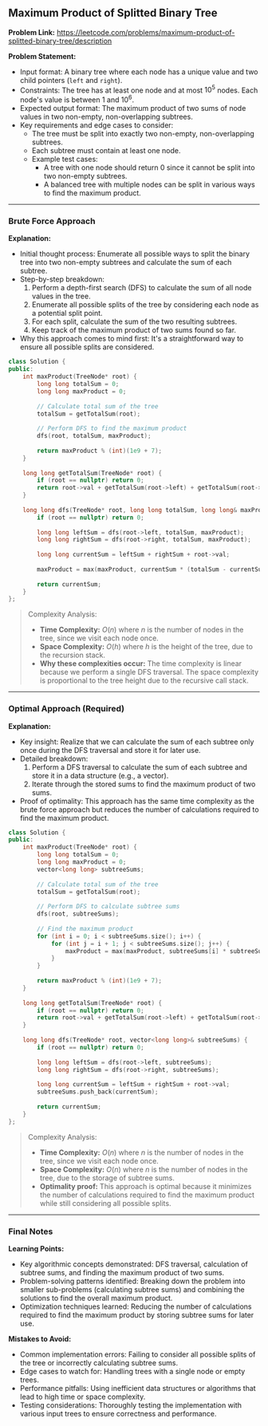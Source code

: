 ## Maximum Product of Splitted Binary Tree
**Problem Link:** https://leetcode.com/problems/maximum-product-of-splitted-binary-tree/description

**Problem Statement:**
- Input format: A binary tree where each node has a unique value and two child pointers (`left` and `right`).
- Constraints: The tree has at least one node and at most $10^5$ nodes. Each node's value is between $1$ and $10^6$.
- Expected output format: The maximum product of two sums of node values in two non-empty, non-overlapping subtrees.
- Key requirements and edge cases to consider:
  - The tree must be split into exactly two non-empty, non-overlapping subtrees.
  - Each subtree must contain at least one node.
  - Example test cases:
    - A tree with one node should return $0$ since it cannot be split into two non-empty subtrees.
    - A balanced tree with multiple nodes can be split in various ways to find the maximum product.

---

### Brute Force Approach

**Explanation:**
- Initial thought process: Enumerate all possible ways to split the binary tree into two non-empty subtrees and calculate the sum of each subtree.
- Step-by-step breakdown:
  1. Perform a depth-first search (DFS) to calculate the sum of all node values in the tree.
  2. Enumerate all possible splits of the tree by considering each node as a potential split point.
  3. For each split, calculate the sum of the two resulting subtrees.
  4. Keep track of the maximum product of two sums found so far.
- Why this approach comes to mind first: It's a straightforward way to ensure all possible splits are considered.

```cpp
class Solution {
public:
    int maxProduct(TreeNode* root) {
        long long totalSum = 0;
        long long maxProduct = 0;
        
        // Calculate total sum of the tree
        totalSum = getTotalSum(root);
        
        // Perform DFS to find the maximum product
        dfs(root, totalSum, maxProduct);
        
        return maxProduct % (int)(1e9 + 7);
    }
    
    long long getTotalSum(TreeNode* root) {
        if (root == nullptr) return 0;
        return root->val + getTotalSum(root->left) + getTotalSum(root->right);
    }
    
    long long dfs(TreeNode* root, long long totalSum, long long& maxProduct) {
        if (root == nullptr) return 0;
        
        long long leftSum = dfs(root->left, totalSum, maxProduct);
        long long rightSum = dfs(root->right, totalSum, maxProduct);
        
        long long currentSum = leftSum + rightSum + root->val;
        
        maxProduct = max(maxProduct, currentSum * (totalSum - currentSum));
        
        return currentSum;
    }
};
```

> Complexity Analysis:
> - **Time Complexity:** $O(n)$ where $n$ is the number of nodes in the tree, since we visit each node once.
> - **Space Complexity:** $O(h)$ where $h$ is the height of the tree, due to the recursion stack.
> - **Why these complexities occur:** The time complexity is linear because we perform a single DFS traversal. The space complexity is proportional to the tree height due to the recursive call stack.

---

### Optimal Approach (Required)

**Explanation:**
- Key insight: Realize that we can calculate the sum of each subtree only once during the DFS traversal and store it for later use.
- Detailed breakdown:
  1. Perform a DFS traversal to calculate the sum of each subtree and store it in a data structure (e.g., a vector).
  2. Iterate through the stored sums to find the maximum product of two sums.
- Proof of optimality: This approach has the same time complexity as the brute force approach but reduces the number of calculations required to find the maximum product.

```cpp
class Solution {
public:
    int maxProduct(TreeNode* root) {
        long long totalSum = 0;
        long long maxProduct = 0;
        vector<long long> subtreeSums;
        
        // Calculate total sum of the tree
        totalSum = getTotalSum(root);
        
        // Perform DFS to calculate subtree sums
        dfs(root, subtreeSums);
        
        // Find the maximum product
        for (int i = 0; i < subtreeSums.size(); i++) {
            for (int j = i + 1; j < subtreeSums.size(); j++) {
                maxProduct = max(maxProduct, subtreeSums[i] * subtreeSums[j]);
            }
        }
        
        return maxProduct % (int)(1e9 + 7);
    }
    
    long long getTotalSum(TreeNode* root) {
        if (root == nullptr) return 0;
        return root->val + getTotalSum(root->left) + getTotalSum(root->right);
    }
    
    long long dfs(TreeNode* root, vector<long long>& subtreeSums) {
        if (root == nullptr) return 0;
        
        long long leftSum = dfs(root->left, subtreeSums);
        long long rightSum = dfs(root->right, subtreeSums);
        
        long long currentSum = leftSum + rightSum + root->val;
        subtreeSums.push_back(currentSum);
        
        return currentSum;
    }
};
```

> Complexity Analysis:
> - **Time Complexity:** $O(n)$ where $n$ is the number of nodes in the tree, since we visit each node once.
> - **Space Complexity:** $O(n)$ where $n$ is the number of nodes in the tree, due to the storage of subtree sums.
> - **Optimality proof:** This approach is optimal because it minimizes the number of calculations required to find the maximum product while still considering all possible splits.

---

### Final Notes

**Learning Points:**
- Key algorithmic concepts demonstrated: DFS traversal, calculation of subtree sums, and finding the maximum product of two sums.
- Problem-solving patterns identified: Breaking down the problem into smaller sub-problems (calculating subtree sums) and combining the solutions to find the overall maximum product.
- Optimization techniques learned: Reducing the number of calculations required to find the maximum product by storing subtree sums for later use.

**Mistakes to Avoid:**
- Common implementation errors: Failing to consider all possible splits of the tree or incorrectly calculating subtree sums.
- Edge cases to watch for: Handling trees with a single node or empty trees.
- Performance pitfalls: Using inefficient data structures or algorithms that lead to high time or space complexity.
- Testing considerations: Thoroughly testing the implementation with various input trees to ensure correctness and performance.
